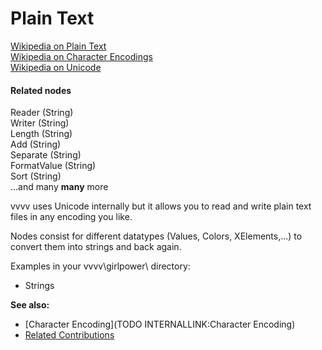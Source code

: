 # Plain Text


<a href="http://en.wikipedia.org/wiki/Plain_text" class="extURL" target="_blank">Wikipedia on Plain Text</a>  
<a href="http://en.wikipedia.org/wiki/Character_encoding" class="extURL" target="_blank">Wikipedia on Character Encodings</a>  
<a href="http://en.wikipedia.org/wiki/Unicode" class="extURL" target="_blank">Wikipedia on Unicode</a>  

#### Related nodes
<span class="node">Reader (String)</span>  
<span class="node">Writer (String)</span>  
<span class="node">Length (String)</span>  
<span class="node">Add (String)</span>  
<span class="node">Separate (String)</span>  
<span class="node">FormatValue (String)</span>  
<span class="node">Sort (String)</span>  
...and many **many** more  


vvvv uses Unicode internally but it allows you to read and write plain text files in any encoding you like.   

Nodes consist for different datatypes (Values, Colors, XElements,...) to convert them into strings and back again.  

Examples in your vvvv\girlpower\ directory:  
* Strings  

**See also:**  
* [Character Encoding](TODO INTERNALLINK:Character Encoding)  
* <a href="https://vvvv.org/contributions/1353+1351+2439+1352+7934+2438+1354+1355/2509+3795" class="extURL" target="_blank">Related Contributions</a>  



